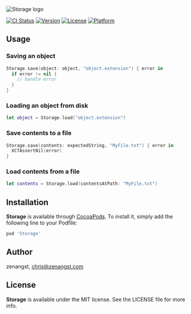 ![Storage logo](https://raw.githubusercontent.com/zenangst/Storage/master/Images/logo_v2.png)

[![CI Status](http://img.shields.io/travis/zenangst/Storage.svg?style=flat)](https://travis-ci.org/zenangst/Storage)
[![Version](https://img.shields.io/cocoapods/v/Storage.svg?style=flat)](http://cocoadocs.org/docsets/Storage)
[![License](https://img.shields.io/cocoapods/l/Storage.svg?style=flat)](http://cocoadocs.org/docsets/Storage)
[![Platform](https://img.shields.io/cocoapods/p/Storage.svg?style=flat)](http://cocoadocs.org/docsets/Storage)

## Usage

### Saving an object
```swift
Storage.save(object: object, "object.extension") { error in 
  if error != nil {
    // handle error
  }
}
```

### Loading an object from disk
```swift
let object = Storage.load("object.extension")
```

### Save contents to a file

```swift
Storage.save(contents: expectedString, "MyFile.txt") { error in
  XCTAssertNil(error)
}
```

### Load contents from a file

```swift
let contents = Storage.load(contentsAtPath: "MyFile.txt")
```

## Installation

**Storage** is available through [CocoaPods](http://cocoapods.org). To install
it, simply add the following line to your Podfile:

```ruby
pod 'Storage'
```

## Author

zenangst, chris@zenangst.com

## License

**Storage** is available under the MIT license. See the LICENSE file for more info.
